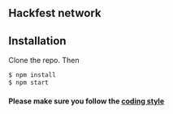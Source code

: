 ## Hackfest network

## Installation
Clone the repo. Then

```sh
$ npm install
$ npm start
```
#### Please make sure you follow the [coding style](hackfest/tree/master/CODING-STYLE.md)

